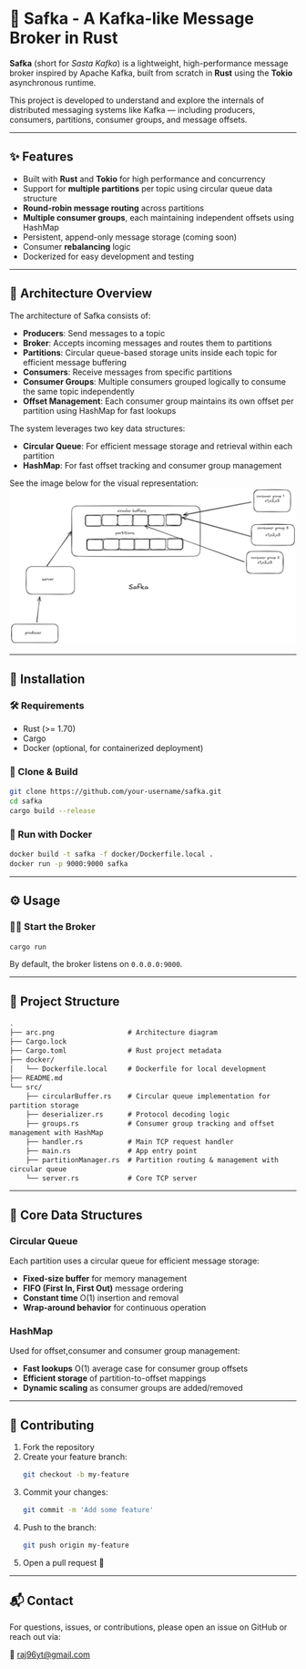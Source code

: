 # 🦀 Safka - A Kafka-like Message Broker in Rust

**Safka** (short for *Sasta Kafka*) is a lightweight, high-performance message broker inspired by Apache Kafka, built from scratch in **Rust** using the **Tokio** asynchronous runtime.

This project is developed to understand and explore the internals of distributed messaging systems like Kafka — including producers, consumers, partitions, consumer groups, and message offsets.

---

## ✨ Features

- Built with **Rust** and **Tokio** for high performance and concurrency
- Support for **multiple partitions** per topic using circular queue data structure
- **Round-robin message routing** across partitions
- **Multiple consumer groups**, each maintaining independent offsets using HashMap
- Persistent, append-only message storage (coming soon)
- Consumer **rebalancing** logic 
- Dockerized for easy development and testing

---

## 📐 Architecture Overview

The architecture of Safka consists of:

- **Producers**: Send messages to a topic
- **Broker**: Accepts incoming messages and routes them to partitions
- **Partitions**: Circular queue-based storage units inside each topic for efficient message buffering
- **Consumers**: Receive messages from specific partitions
- **Consumer Groups**: Multiple consumers grouped logically to consume the same topic independently
- **Offset Management**: Each consumer group maintains its own offset per partition using HashMap for fast lookups

The system leverages two key data structures:
- **Circular Queue**: For efficient message storage and retrieval within each partition
- **HashMap**: For fast offset tracking and consumer group management

See the image below for the visual representation:
![Architecture Diagram](./image/arc.png)

---

## 🚀 Installation

### 🛠️ Requirements

- Rust (>= 1.70)
- Cargo
- Docker (optional, for containerized deployment)

### 🔧 Clone & Build

```bash
git clone https://github.com/your-username/safka.git
cd safka
cargo build --release
```

### 🐳 Run with Docker

```bash
docker build -t safka -f docker/Dockerfile.local .
docker run -p 9000:9000 safka
```

---

## ⚙️ Usage

### 🧑‍💻 Start the Broker

```bash
cargo run
```

By default, the broker listens on `0.0.0.0:9000`.

---

## 📁 Project Structure

```
.
├── arc.png                  # Architecture diagram
├── Cargo.lock
├── Cargo.toml               # Rust project metadata
├── docker/
│   └── Dockerfile.local     # Dockerfile for local development
├── README.md
└── src/
    ├── circularBuffer.rs    # Circular queue implementation for partition storage
    ├── deserializer.rs      # Protocol decoding logic
    ├── groups.rs            # Consumer group tracking and offset management with HashMap
    ├── handler.rs           # Main TCP request handler
    ├── main.rs              # App entry point
    ├── partitionManager.rs  # Partition routing & management with circular queue
    └── server.rs            # Core TCP server
```

---

## 🔧 Core Data Structures

### Circular Queue
Each partition uses a circular queue for efficient message storage:
- **Fixed-size buffer** for memory management
- **FIFO (First In, First Out)** message ordering
- **Constant time** O(1) insertion and removal
- **Wrap-around behavior** for continuous operation

### HashMap
Used for offset,consumer and consumer group management:
- **Fast lookups** O(1) average case for consumer group offsets
- **Efficient storage** of partition-to-offset mappings
- **Dynamic scaling** as consumer groups are added/removed

---

## 🤝 Contributing

1. Fork the repository
2. Create your feature branch:
   ```bash
   git checkout -b my-feature
   ```
3. Commit your changes:
   ```bash
   git commit -m 'Add some feature'
   ```
4. Push to the branch:
   ```bash
   git push origin my-feature
   ```
5. Open a pull request 🚀

---

## 📬 Contact

For questions, issues, or contributions, please open an issue on GitHub or reach out via:

📧 raj96yt@gmail.com